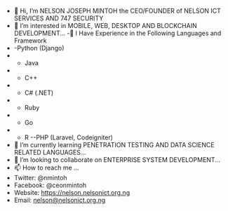 - 👋 Hi, I’m NELSON JOSEPH MINTOH the CEO/FOUNDER of NELSON ICT SERVICES AND 747 SECURITY
- 👀 I’m interested in MOBILE, WEB, DESKTOP AND BLOCKCHAIN DEVELOPMENT...
-👀 I Have Experience in the Following Languages and Framework
- -Python (Django)
- - Java
- - C++
- - C# (.NET)
- - Ruby
- - Go
- - R
--PHP (Laravel, Codeigniter)
- 🌱 I’m currently learning PENETRATION TESTING AND DATA SCIENCE RELATED LANGUAGES...
- 💞️ I’m looking to collaborate on ENTERPRISE SYSTEM DEVELOPMENT...
- 📫 How to reach me ...
- Twitter: @nmintoh
- Facebook: @ceonmintoh
- Website: https://nelson.nelsonict.org.ng
- Email: nelson@nelsonict.org.ng

<!---
ceonmintoh/ceonmintoh is a ✨ special ✨ repository because its `README.md` (this file) appears on your GitHub profile.
You can click the Preview link to take a look at your changes.
--->
